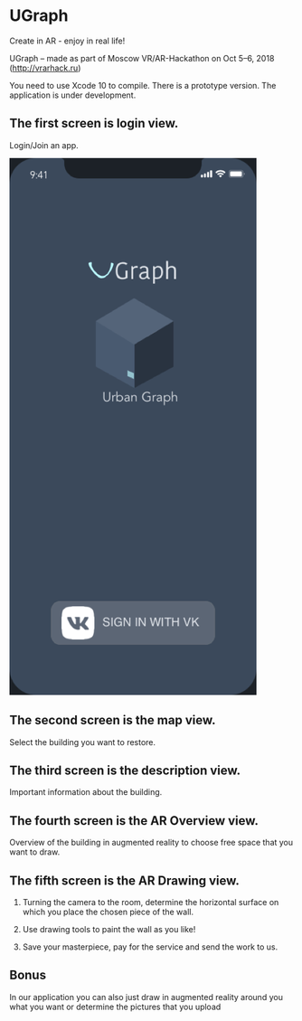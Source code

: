 # UGraph
 Create in AR - enjoy in real life!

UGraph – made as part of Moscow VR/AR-Hackathon on Oct 5–6, 2018 (http://vrarhack.ru)

You need to use Xcode 10 to compile.  There is a prototype version.  The application is under development.

## The first screen is login view.
Login/Join an app.

![View](https://github.com/ParkhomenkoAlexey/AR_Drawing/blob/master/first.png)

## The second screen is the map view.
Select the building you want to restore.


## The third screen is the description view.
Important information about the building.


## The fourth screen is the AR Overview view.
Overview of the building in augmented reality to choose free space that you want to draw.

## The fifth screen is the AR Drawing view.
1. Turning the camera to the room, determine the horizontal surface on which you place the chosen piece of the wall.
2. Use drawing tools to paint the wall as you like!



3. Save your masterpiece, pay for the service and send the work to us.


## Bonus
In our application you can also just draw in augmented reality around you what you want or determine the pictures that you upload

